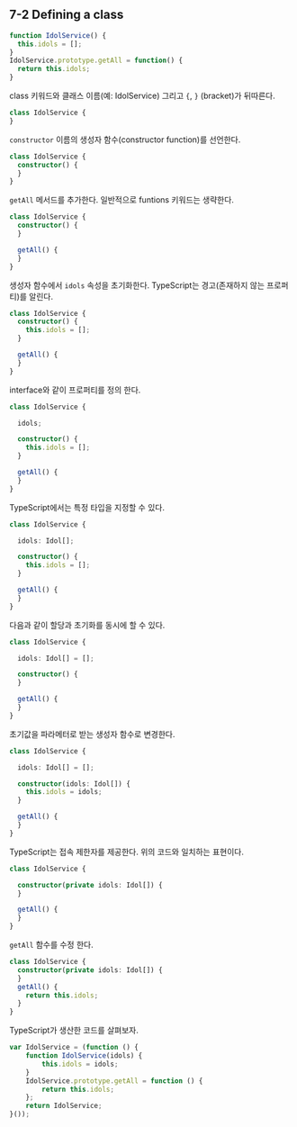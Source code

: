 ## 7-2 Defining a class

```js
function IdolService() {
  this.idols = [];
}
IdolService.prototype.getAll = function() {
  return this.idols;
}
```

class 키워드와 클래스 이름(예: IdolService) 그리고 `{`, `}` (bracket)가 뒤따른다.
```ts
class IdolService {
}
```

`constructor` 이름의 생성자 함수(constructor function)를 선언한다.
```ts
class IdolService {
  constructor() {
  }
}
```

`getAll` 메서드를 추가한다. 일반적으로 funtions 키워드는 생략한다.
```ts
class IdolService {
  constructor() {
  }

  getAll() {
  }
}
```

생성자 함수에서 `idols` 속성을 초기화한다.
TypeScript는 경고(존재하지 않는 프로퍼티)를 알린다.
```ts
class IdolService {
  constructor() {
    this.idols = [];
  }

  getAll() {
  }
}
```

interface와 같이 프로퍼티를 정의 한다.
```ts
class IdolService {

  idols;

  constructor() {
    this.idols = [];
  }

  getAll() {
  }
}
```

TypeScript에서는 특정 타입을 지정할 수 있다.
```ts
class IdolService {

  idols: Idol[];

  constructor() {
    this.idols = [];
  }

  getAll() {
  }
}
```

다음과 같이 할당과 초기화를 동시에 할 수 있다.
```ts
class IdolService {

  idols: Idol[] = [];

  constructor() {
  }

  getAll() {
  }
}
```

초기값을 파라메터로 받는 생성자 함수로 변경한다.
```ts
class IdolService {

  idols: Idol[] = [];

  constructor(idols: Idol[]) {
    this.idols = idols;
  }

  getAll() {
  }
}
```

TypeScript는 접속 제한자를 제공한다. 위의 코드와 일치하는 표현이다.
```ts
class IdolService {

  constructor(private idols: Idol[]) {
  }

  getAll() {
  }
}
```

`getAll` 함수를 수정 한다.
```ts
class IdolService {
  constructor(private idols: Idol[]) {
  }
  getAll() {
    return this.idols;
  }
}
```

TypeScript가 생산한 코드를 살펴보자.
```js
var IdolService = (function () {
    function IdolService(idols) {
        this.idols = idols;
    }
    IdolService.prototype.getAll = function () {
        return this.idols;
    };
    return IdolService;
}());
```
